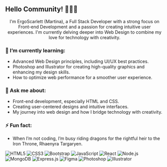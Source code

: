 ## Hello Community! 👾👾👾

<div align="center">
I'm ErgoScarlett (Martina), a Full Stack Developer with a strong focus on Front-end Development and a passion for creating intuitive user experiences. I'm currently delving deeper into Web Design to combine my love for technology with creativity.</div>

### 🌱 I’m currently learning:
- Advanced Web Design principles, including UI/UX best practices.
- Photoshop and Illustrator for creating high-quality graphics and enhancing my design skills.
- How to optimize web performance for a smoother user experience.

### 💬 Ask me about:
- Front-end development, especially HTML and CSS.
- Creating user-centered designs and intuitive interfaces.
- My journey into web design and how I bridge technology with creativity.

### ⚡ Fun fact:
- When I’m not coding, I’m busy riding dragons for the rightful heir to the Iron Throne, Rhaenyra Targaryen.


![HTML5](https://img.shields.io/badge/-HTML5-E34F26?style=flat-square&logo=html5&logoColor=white)
![CSS3](https://img.shields.io/badge/-CSS3-1572B6?style=flat-square&logo=css3)
![Bootstrap](https://img.shields.io/badge/Bootstrap-5.3.0-purple)
![JavaScript](https://img.shields.io/badge/-JavaScript-F7DF1E?style=flat-square&logo=javascript&logoColor=black)
![React](https://img.shields.io/badge/-React-61DAFB?style=flat-square&logo=react)
![Node.js](https://img.shields.io/badge/-Node.js-339933?style=flat-square&logo=node.js&logoColor=white)
![MongoDB](https://img.shields.io/badge/MongoDB-5.0-brightgreen)
![Express.js](https://img.shields.io/badge/Express.js-4.18.2-blue)
![Figma](https://img.shields.io/badge/Figma-Design%20Tool-orange)
![Photoshop](https://img.shields.io/badge/-Photoshop-31A8FF?style=flat-square&logo=adobe-photoshop&logoColor=white)
![Illustrator](https://img.shields.io/badge/-Illustrator-FF9A00?style=flat-square&logo=adobe-illustrator&logoColor=white)
